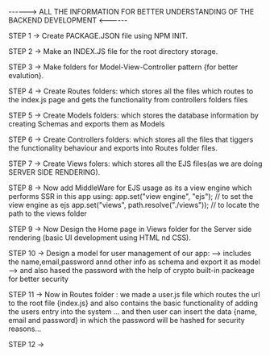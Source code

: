 ------> ALL THE INFORMATION FOR BETTER UNDERSTANDING OF THE BACKEND DEVELOPMENT <------

STEP 1 -> Create PACKAGE.JSON file using NPM INIT.

STEP 2 -> Make an INDEX.JS file for the root directory storage.

STEP 3 -> Make folders for Model-View-Controller pattern {for better evalution}.

STEP 4 -> Create Routes folders:
which stores all the files which routes to the index.js page and gets the functionality from controllers folders files

STEP 5 -> Create Models folders:
which stores the database information by creating Schemas and exports them as Models

STEP 6 -> Create Controllers folders:
which stores all the files that tiggers the functionality behaviour and exports into Routes folder files.

STEP 7 -> Create Views folers:
which stores all the EJS files(as we are doing SERVER SIDE RENDERING).

STEP 8 -> Now add MiddleWare for EJS usage as its a view engine which performs SSR in this app using:
app.set("view engine", "ejs"); // to set the view engine as ejs
app.set("views", path.resolve("./views")); // to locate the path to the views folder

STEP 9 -> Now Design the Home page in Views folder for the Server side rendering (basic UI development using HTML nd CSS).

STEP 10 -> Design a model for user management of our app:
--> includes the name,email,password annd other info as schema and export it as model
--> and also hased the password with the help of crypto built-in packeage for better security

STEP 11 -> Now in Routes folder :
we made a user.js file which routes the url to the root file {index.js} and also contains the basic functionality
of adding the users entry into the system ... and then user can insert the data {name, email and password}
in which the password will be hashed for security reasons...

STEP 12 ->
